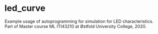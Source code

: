 # led_curve

Example usage of autoprogramming for simulation for LED characteristics. Part of Master course ML ITI43210 at Østfold University College, 2020.